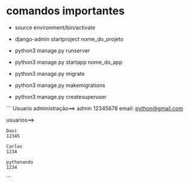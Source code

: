# comandos importantes

* source environment/bin/activate

* django-admin startproject nome_do_projeto

* python3 manage.py runserver

* python3 manage.py startapp nome_do_app

* python3 manage.py migrate

* python3 manage.py makemigrations

* python3 manage.py createsuperuser

´´´
    Usuario administração==>
    admin
    12345678
    email: python@gmail.com

usuarios==>

    Davi
    12345

    Carlos
    1234

    pythonando
    1234
´´´